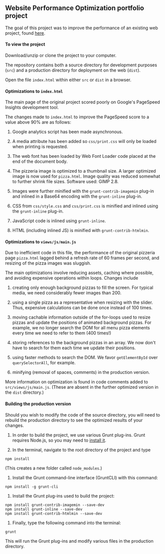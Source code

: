 ## Website Performance Optimization portfolio project

The goal of this project was to improve the performance of an existing web
project, found
[here](https://github.com/udacity/frontend-nanodegree-mobile-portfolio).

#### To view the project

Download/unzip or clone the project to your computer.

The repository contains both a source directory for development purposes (`src`)
and a production directory for deployment on the web (`dist`).

Open the file `index.html` within either `src` or `dist` in a browser.

#### Optimizations to `index.html`

The main page of the original project scored poorly on Google's PageSpeed
Insights development tool.

The changes made to `index.html` to improve the PageSpeed score to a value
above 90% are as follows:

1. Google analytics script has been made asynchronous.

1. A media attribute has been added so `css/print.css` will only be loaded when
printing is requested.

1. The web font has been loaded by Web Font Loader code placed at the
end of the document body.

1. The pizzeria image is optimized to a thumbnail size.  A larger optimized
image is now used for `pizza.html`.  Image quality was reduced somewhat to
further shrink file sizes.  Software used: GIMP 2.8.

1. Images were further minified with the `grunt-contrib-imagemin` plug-in and
inlined in a Base64 encoding with the `grunt-inline` plug-in.

1. CSS from `css/style.css` and `css/print.css` is minified and inlined
using the `grunt-inline` plug-in.

1. JavaScript code is inlined using `grunt-inline`.

1. HTML (including inlined JS) is minified with `grunt-contrib-htmlmin`.

#### Optimizations to `views/js/main.js`

Due to inefficient code in this file, the performance of the original pizzeria
page `pizza.html` lagged behind a refresh rate of 60 frames per second, and
resizing of the pizza images was sluggish.

The main optimizations involve reducing assets, caching where possible, and
avoiding expensive operations within loops.  Changes include

1. creating only enough background pizzas to fill the screen.  For typical
media, we need considerably fewer images than 200.

1. using a single pizza as a representative when resizing with the slider.
Thus, expensive calculations can be done once instead of 100 times.

1. moving cachable information outside of the for-loops used to resize pizzas
and update the positions of animated background pizzas.  For example, we no
longer search the DOM for all menu pizza elements every time we need to refer
to them (400 times!)

1. storing references to the background pizzas in an array.  We now don't
have to search for them each time we update their positions.

1. using faster methods to search the DOM.  We favor `getElementById` over
`querySelectorAll`, for example.

1. minifying (removal of spaces, comments) in the production version.

More information on optimization is found in code comments added
to `src/views/js/main.js`.  (These are absent in the further optimized
version in the `dist` directory.)

#### Building the production version

Should you wish to modify the code of the source directory, you will need
to rebuild the production directory to see the optimized results of your
changes.

1. In order to build the project, we use various Grunt plug-ins.  Grunt
requires Node.js, so you may need to [install it](https://nodejs.org/en/).

1. In the terminal, navigate to the root directory of the project and type

  `npm install`

  (This creates a new folder called `node_modules`.)

1. Install the Grunt command-line interface (GruntCLI) with this command:

  `npm install -g grunt-cli`

1. Install the Grunt plug-ins used to build the project:

  ```
  npm install grunt-contrib-imagemin --save-dev
  npm install grunt-inline --save-dev
  npm install grunt-contrib-htmlmin --save-dev
  ```

1. Finally, type the following command into the terminal:

  `grunt`

  This will run the Grunt plug-ins and modify various files in the
  production directory.
